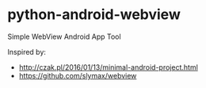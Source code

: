 # python-android-webview
Simple WebView Android App Tool

Inspired by:
- http://czak.pl/2016/01/13/minimal-android-project.html
- https://github.com/slymax/webview
